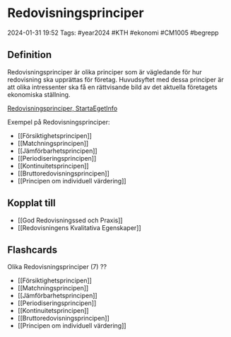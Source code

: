 # Redovisningsprinciper

2024-01-31 19:52
Tags: #year2024 #KTH #ekonomi #CM1005 #begrepp

## Definition

Redovisningsprinciper är olika principer som är vägledande för hur redovisning ska upprättas för företag. Huvudsyftet med dessa principer är att olika intressenter ska få en rättvisande bild av det aktuella företagets ekonomiska ställning.

[Redovisningsprinciper, StartaEgetInfo](https://www.startaegetinfo.se/redovisningsprinciper)

Exempel på Redovisningsprinciper:

- [[Försiktighetsprincipen]]
- [[Matchningsprincipen]]
- [[Jämförbarhetsprincipen]]
- [[Periodiseringsprincipen]]
- [[Kontinuitetsprincipen]]
- [[Bruttoredovisningsprincipen]]
- [[Principen om individuell värdering]]

## Kopplat till

- [[God Redovisningssed och Praxis]]
- [[Redovisningens Kvalitativa Egenskaper]]

## Flashcards

Olika Redovisningsprinciper (7)
??
- [[Försiktighetsprincipen]]
- [[Matchningsprincipen]]
- [[Jämförbarhetsprincipen]]
- [[Periodiseringsprincipen]]
- [[Kontinuitetsprincipen]]
- [[Bruttoredovisningsprincipen]]
- [[Principen om individuell värdering]]
<!--SR:!2024-02-11,3,210!2024-02-19,13,290-->
